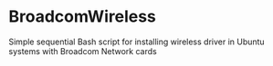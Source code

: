 # BroadcomWireless
Simple sequential Bash script for installing wireless driver in Ubuntu systems with Broadcom Network cards
